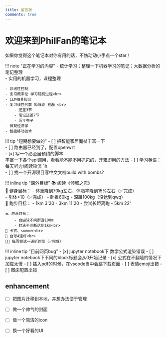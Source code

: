 ```yaml
---
title: 留言板
comments: true
---
```


# 欢迎来到PhilFan的笔记本

如果你觉得这个笔记本对你有用的话，不妨动动小手点一个star！

!!! note "正在学习的内容"
    - 统计学习；整理一下机器学习的笔记；大数据分析的笔记整理 <br>
    - 实用的机器学习，课程整理

    - 非线性控制
    - 复习概率论 学习随机过程<br> 
    - LLM相关知识
    - 复习线性代数 矩阵论 程磊 <br> 
        - 还差3节
        - 笔记还差7节
        - 历年卷子
    - 微观经济学
    - 智能移动技术
    
    

!!! tip "短期想要做的"
    - [ ] 把智能家居魔杖丰富一下<br>
    - [ ] 路由器已经到了，配置openwrt<br>
    - [x] 写一个必至居预约的脚本<br>丰富一下各个api调用，看看能不能不用抓包的，开箱即用的方法
    - [ ] 学习英语：每天听力/阅读轮流 1h<br>
    - [ ] 找一个开源项目写中文文档build with bombs?


    
!!! inline tip "课外目标"
    📚 阅读《倾城之恋》<br>
    💪 健身目标：
        - 体重降到70kg左右，体脂率降到15%左右（✅完成）<br>
        - 引体>10（✅完成）
        - 卧推60kg
        - 深蹲100kg（没达到qwq）<br>
    🏃 跑步目标：
        - 1km 3'20
        - 3km 11'20 
        - 尝试长距离跑
        - 5km 22'<br>
        
    🏊 游泳目标：
        - 自由泳不间断游100m
        - 蛙泳不间断达到1km<br>
    🎹 卡农、summer<br>
    🎱 台球4连杆<br>
    🧑‍🍳 每周尝试一道新的菜（✅完成）


!!! inline tip "目前网页bug"
    - [x] jupyter notebook下 数学公式渲染错误
    - [ ] jupyter notebook下不同的block标题会从0开始记录
    - [x] 公式在不翻墙的情况下加载太慢
    - [ ] 插入pdf的时候，在vscode当中会跳下载页面
    - [ ] 表情emoji出错
    - [ ] 图床配置出错

## enhancement

- [ ] 把图片迁移到本地，并想办法便于管理
- [ ] 做一个帅气的封面
- [ ] 做一个简洁的icon
- [ ] 换一个好看的UI

